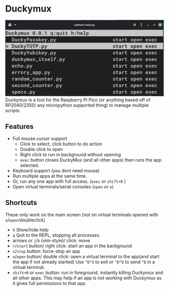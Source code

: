 # Duckymux
![Screenshot of Duckymux](image.png)
Duckymux is a tool for the Raspberry Pi Pico (or anything based off of RP2040/2350/ any micropython supported thing) to manage multiple scripts.

## Features
- Full mouse cursor support
  - Click to select, click button to do action
  - Double click to open
  - Right click to run in background without opening
  - `exec` button closes DuckyMux (and all other apps) then runs the app selected.
- Keyboard support (you dont need mouse)
- Run multiple apps at the same time.
- Or, run any one app with full access. (`exec` or `shift+R` )
- Open virtual terminals/serial consoles (`open` or `o`)

## Shortcuts
These only work on the main screen (not on virtual terminals opened with `o`/`open`/doubleclick)
- `h` Show/hide help
- `q` Quit to the REPL, stopping all processes.
- arrows or `j`/`k` (vim-style)/ click: move
- `r`/`start` button/ right click: start an app in the background
- `s`/`stop` button: force-stop an app
- `o`/`open` button/ double click: open a virtual terminal to the app(and start the app if not already started)
Use `^D^X` to exit or `^D^D` to send `^D` in a virtual terminal.
- `shift+R` or `exec` button: run in foreground, instantly killing Duckymux and all other apps. This may help if an app is not working with Duckymux as it gives full permissions to that app.
